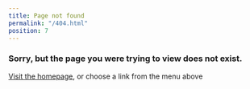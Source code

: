 ```yaml
---
title: Page not found
permalink: "/404.html"
position: 7
---
```


### Sorry, but the page you were trying to view does not exist.

[Visit the homepage](/), or choose a link from the menu above
